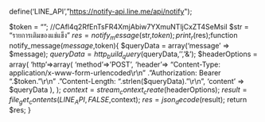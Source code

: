 define(‘LINE_API’,”https://notify-api.line.me/api/notify");
 
$token = “”; //CAfl4q2RfEnTsFR4XmjAbiw7YXmuNTljCxZT4SeMsil
$str = “รายการเติมของแช่แข็ง” 
$res = notify_message($str,$token);
print_r($res);function notify_message($message,$token){
 $queryData = array(‘message’ => $message);
 $queryData = http_build_query($queryData,’’,’&’);
 $headerOptions = array( 
         ‘http’=>array(
            ‘method’=>’POST’,
            ‘header’=> “Content-Type: application/x-www-form-urlencoded\r\n”
                      .”Authorization: Bearer “.$token.”\r\n”
                      .”Content-Length: “.strlen($queryData).”\r\n”,
            ‘content’ => $queryData
         ),
 );
 $context = stream_context_create($headerOptions);
 $result = file_get_contents(LINE_API,FALSE,$context);
 $res = json_decode($result);
 return $res;
}
